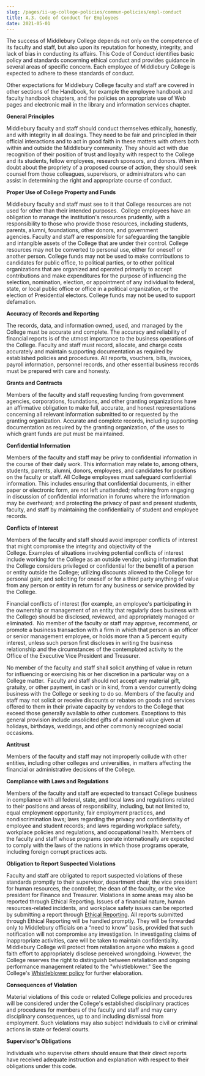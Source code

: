 ```yaml
---
slug: /pages/ii-ug-college-policies/commun-policies/empl-conduct
title: A.3. Code of Conduct for Employees
date: 2021-05-01
---
```

The success of Middlebury College depends not only on the competence of its faculty and staff, but also upon its reputation for honesty, integrity, and lack of bias in conducting its affairs. This Code of Conduct identifies basic policy and standards concerning ethical conduct and provides guidance in several areas of specific concern. Each employee of Middlebury College is expected to adhere to these standards of conduct.

Other expectations for Middlebury College faculty and staff are covered in other sections of the Handbook, for example the employee handbook and faculty handbook chapters, and the policies on appropriate use of Web pages and electronic mail in the library and information services chapter.

**General Principles**

Middlebury faculty and staff should conduct themselves ethically, honestly, and with integrity in all dealings. They need to be fair and principled in their official interactions and to act in good faith in these matters with others both within and outside the Middlebury community. They should act with due recognition of their position of trust and loyalty with respect to the College and its students, fellow employees, research sponsors, and donors. When in doubt about the propriety of a proposed course of action, they should seek counsel from those colleagues, supervisors, or administrators who can assist in determining the right and appropriate course of conduct.

**Proper Use of College Property and Funds**

Middlebury faculty and staff must see to it that College resources are not used for other than their intended purposes.  College employees have an obligation to manage the institution's resources prudently, with a responsibility to those who provide those resources, including students, parents, alumni, foundations, other donors, and government agencies. Faculty and staff are responsible for safeguarding the tangible and intangible assets of the College that are under their control. College resources may not be converted to personal use, either for oneself or another person. College funds may not be used to make contributions to candidates for public office, to political parties, or to other political organizations that are organized and operated primarily to accept contributions and make expenditures for the purpose of influencing the selection, nomination, election, or appointment of any individual to federal, state, or local public office or office in a political organization, or the election of Presidential electors. College funds may not be used to support defamation.

**Accuracy of Records and Reporting**

The records, data, and information owned, used, and managed by the College must be accurate and complete. The accuracy and reliability of financial reports is of the utmost importance to the business operations of the College. Faculty and staff must record, allocate, and charge costs accurately and maintain supporting documentation as required by established policies and procedures. All reports, vouchers, bills, invoices, payroll information, personnel records, and other essential business records must be prepared with care and honesty.

**Grants and Contracts**

Members of the faculty and staff requesting funding from government agencies, corporations, foundations, and other granting organizations have an affirmative obligation to make full, accurate, and honest representations concerning all relevant information submitted to or requested by the granting organization. Accurate and complete records, including supporting documentation as required by the granting organization, of the uses to which grant funds are put must be maintained.

**Confidential Information**

Members of the faculty and staff may be privy to confidential information in the course of their daily work. This information may relate to, among others, students, parents, alumni, donors, employees, and candidates for positions on the faculty or staff. All College employees must safeguard confidential information. This includes ensuring that confidential documents, in either paper or electronic form, are not left unattended; refraining from engaging in discussion of confidential information in forums where the information may be overheard; and protecting the privacy of past and present students, faculty, and staff by maintaining the confidentiality of student and employee records.

**Conflicts of Interest**

Members of the faculty and staff should avoid improper conflicts of interest that might compromise the integrity and objectivity of the College. Examples of situations involving potential conflicts of interest include working for the College as an outside vendor; using information that the College considers privileged or confidential for the benefit of a person or entity outside the College; utilizing discounts allowed to the College for personal gain; and soliciting for oneself or for a third party anything of value from any person or entity in return for any business or service provided by the College.

Financial conflicts of interest (for example, an employee's participating in the ownership or management of an entity that regularly does business with the College) should be disclosed, reviewed, and appropriately managed or eliminated.  No member of the faculty or staff may approve, recommend, or promote a business transaction with a firm in which that person is an officer or senior management employee, or holds more than a 5 percent equity interest, unless such person first discloses in writing the business relationship and the circumstances of the contemplated activity to the Office of the Executive Vice President and Treasurer.

No member of the faculty and staff shall solicit anything of value in return for influencing or exercising his or her discretion in a particular way on a College matter.  Faculty and staff should not accept any material gift, gratuity, or other payment, in cash or in kind, from a vendor currently doing business with the College or seeking to do so. Members of the faculty and staff may not solicit or receive discounts or rebates on goods and services offered to them in their private capacity by vendors to the College that exceed those generally available to other customers. Exceptions to this general provision include unsolicited gifts of a nominal value given at holidays, birthdays, weddings, and other commonly recognized social occasions.

**Antitrust**

Members of the faculty and staff may not improperly collude with other entities, including other colleges and universities, in matters affecting the financial or administrative decisions of the College.

**Compliance with Laws and Regulations**

Members of the faculty and staff are expected to transact College business in compliance with all federal, state, and local laws and regulations related to their positions and areas of responsibility, including, but not limited to, equal employment opportunity, fair employment practices, and nondiscrimination laws; laws regarding the privacy and confidentiality of employee and student records; and laws regarding workplace safety, workplace policies and regulations, and occupational health. Members of the faculty and staff whose programs operate internationally are expected to comply with the laws of the nations in which those programs operate, including foreign corrupt practices acts.

**Obligation to Report Suspected Violations**

Faculty and staff are obligated to report suspected violations of these standards promptly to their supervisor, department chair, the vice president for human resources, the controller, the dean of the faculty, or the vice president for Finance and Treasurer. Violations in some areas may also be reported through Ethical Reporting. Issues of a financial nature, human resources-related incidents, and workplace safety issues can be reported by submitting a report through [Ethical Reporting](https://www.middlebury.edu/enterprise-risk-management/resources/ethical-reporting). All reports submitted through Ethical Reporting will be handled promptly. They will be forwarded only to Middlebury officials on a “need to know” basis, provided that such notification will not compromise any investigation. In investigating claims of inappropriate activities, care will be taken to maintain confidentiality. Middlebury College will protect from retaliation anyone who makes a good faith effort to appropriately disclose perceived wrongdoing. However, the College reserves the right to distinguish between retaliation and ongoing performance management related to the "whistleblower." See the College's [Whistleblower policy](/assets/whistleblower_policy.pdf) for further elaboration.

**Consequences of Violation**

Material violations of this code or related College policies and procedures will be considered under the College's established disciplinary practices and procedures for members of the faculty and staff and may carry disciplinary consequences, up to and including dismissal from employment. Such violations may also subject individuals to civil or criminal actions in state or federal courts.

**Supervisor's Obligations**

Individuals who supervise others should ensure that their direct reports have received adequate instruction and explanation with respect to their obligations under this code.